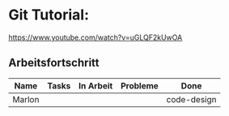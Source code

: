 # Git Tutorial: 

https://www.youtube.com/watch?v=uGLQF2kUwOA

## Arbeitsfortschritt

| Name | Tasks | In Arbeit | Probleme | Done |
| ---- | ----- | --------- | -------- | ---- |
|Marlon|       |          |       |code-design|
